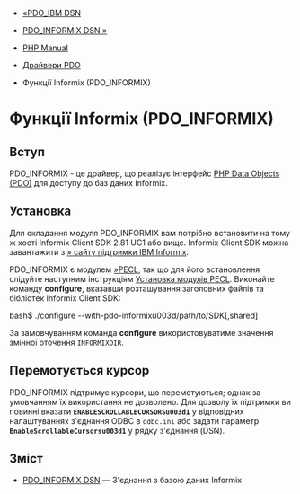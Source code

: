 - [«PDO_IBM DSN](ref.pdo-ibm.connection.md)
- [PDO_INFORMIX DSN »](ref.pdo-informix.connection.md)

- [PHP Manual](index.md)
- [Драйвери PDO](pdo.drivers.md)
- Функції Informix (PDO_INFORMIX)

# Функції Informix (PDO_INFORMIX)

## Вступ

PDO_INFORMIX - це драйвер, що реалізує інтерфейс [PHP Data Objects
(PDO)](intro.pdo.md) для доступу до баз даних Informix.

## Установка

Для складання модуля PDO_INFORMIX вам потрібно встановити на тому ж
хості Informix Client SDK 2.81 UC1 або вище. Informix Client SDK можна
завантажити з [» сайту підтримки IBM
Informix](http://www-306.ibm.com/software/data/informix/tools/csdk/).

PDO_INFORMIX є модулем [»PECL](https://pecl.php.net/), так що
для його встановлення слідуйте наступним інструкціям [Установка модулів
PECL](install.pecl.md). Виконайте команду **configure**, вказавши
розташування заголовних файлів та бібліотек Informix Client SDK:

bash$ ./configure --with-pdo-informixu003d/path/to/SDK[,shared]

За замовчуванням команда **configure** використовуватиме значення
змінної оточення `INFORMIXDIR`.

## Перемотується курсор

PDO_INFORMIX підтримує курсори, що перемотуються; однак за умовчанням їх
використання не дозволено. Для дозволу їх підтримки ви повинні
вказати **`ENABLESCROLLABLECURSORSu003d1`** у відповідних налаштуваннях
з'єднання ODBC в `odbc.ini` або задати параметр
**`EnableScrollableCursorsu003d1`** у рядку з'єднання (DSN).

## Зміст

- [PDO_INFORMIX DSN](ref.pdo-informix.connection.md) — З'єднання з
базою даних Informix
